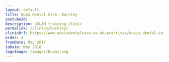 ```yaml
---
layout: default
title: Bupa Dental Care, Burnley
youtubeId:
description: UCLAN training clinic
permalink: /clinics/burnley/
clinicUrl: https://www.oasisdentalcare.co.uk/practices/oasis-dental-care-burnley/
order: 4
fromDate: May 2017
toDate: May 2018
logoImage: /images/bupa1.png
---
```


